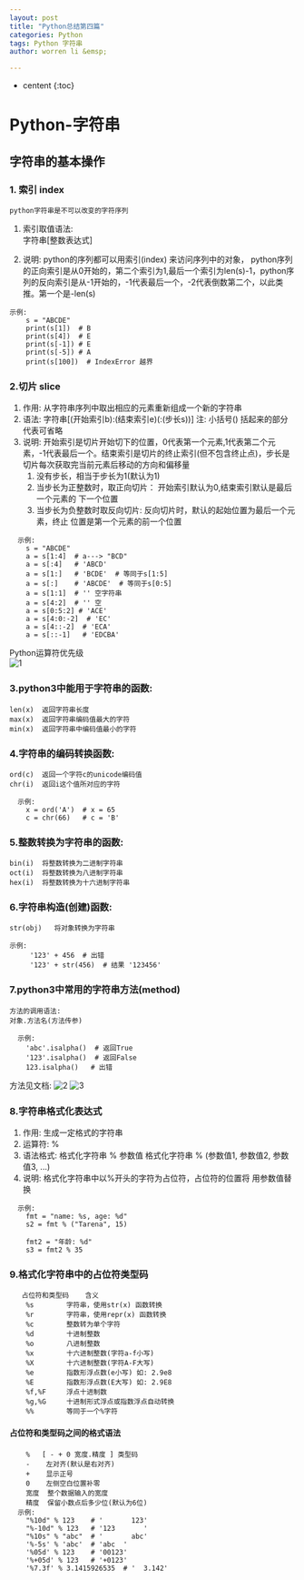 ```yaml
---
layout: post
title: "Python总结第四篇"
categories: Python
tags: Python 字符串
author: worren li &emsp;

---
```


* centent
{:toc}

# Python-字符串  

## 字符串的基本操作  
### 1. 索引 index  
    python字符串是不可以改变的字符序列   

1. 索引取值语法:  
    字符串[整数表达式]  

2. 说明:
    python的序列都可以用索引(index) 来访问序列中的对象， python序列的正向索引是从0开始的，第二个索引为1,最后一个索引为len(s)-1，python序列的反向索引是从-1开始的，-1代表最后一个，-2代表倒数第二个，以此类推。第一个是-len(s) 
```
示例:
    s = "ABCDE"
    print(s[1])  # B
    print(s[4])  # E
    print(s[-1]) # E
    print(s[-5]) # A
    print(s[100])  # IndexError 越界
```

### 2.切片 slice
1. 作用:
    从字符串序列中取出相应的元素重新组成一个新的字符串
2. 语法:
    字符串[(开始索引b):(结束索引e)(:(步长s))]
    注:
      小括号() 括起来的部分代表可省略
3. 说明:
    开始索引是切片开始切下的位置，0代表第一个元素,1代表第二个元素，-1代表最后一个。结束索引是切片的终止索引(但不包含终止点)，步长是切片每次获取完当前元素后移动的方向和偏移量
    1. 没有步长，相当于步长为1(默认为1)
    2. 当步长为正整数时，取正向切片：
       开始索引默认为0,结束索引默认是最后一个元素的
       下一个位置
    3. 当步长为负整数时取反向切片:
      反向切片时，默认的起始位置为最后一个元素，终止
      位置是第一个元素的前一个位置
```
  示例:
    s = "ABCDE"
    a = s[1:4]  # a---> "BCD"
    a = s[:4]   # 'ABCD'
    a = s[1:]   # 'BCDE'  # 等同于s[1:5]
    a = s[:]    # 'ABCDE'  # 等同于s[0:5]
    a = s[1:1]  # '' 空字符串
    a = s[4:2]  # '' 空
    a = s[0:5:2] # 'ACE'
    a = s[4:0:-2]  # 'EC'
    a = s[4::-2]  # 'ECA'
    a = s[::-1]   # 'EDCBA'
```

Python运算符优先级  
![1](../img/1.png)

### 3.python3中能用于字符串的函数:  
    len(x)  返回字符串长度
    max(x)  返回字符串编码值最大的字符
    min(x)  返回字符串中编码值最小的字符

### 4.字符串的编码转换函数:  
    ord(c)  返回一个字符c的unicode编码值
    chr(i)  返回i这个值所对应的字符
```
  示例:
    x = ord('A')  # x = 65
    c = chr(66)   # c = 'B'
```

### 5.整数转换为字符串的函数:
    bin(i)  将整数转换为二进制字符串
    oct(i)  将整数转换为八进制字符串
    hex(i)  将整数转换为十六进制字符串

### 6.字符串构造(创建)函数:
    str(obj)   将对象转换为字符串
```
示例:
     '123' + 456  # 出错
     '123' + str(456)  # 结果 '123456'
```

### 7.python3中常用的字符串方法(method)
    方法的调用语法:
    对象.方法名(方法传参)
```
  示例:
    'abc'.isalpha()  # 返回True
    '123'.isalpha()  # 返回False
    123.isalpha()   # 出错
```
  方法见文档:
   ![2](../img/2.png)
   ![3](../img/3.png)

### 8.字符串格式化表达式
1. 作用:
    生成一定格式的字符串
2. 运算符:
    %
3. 语法格式:
    格式化字符串 % 参数值
    格式化字符串 % (参数值1, 参数值2, 参数值3, ...)
4. 说明:
    格式化字符串中以%开头的字符为占位符，占位符的位置将
    用参数值替换
```
  示例:
    fmt = "name: %s, age: %d"
    s2 = fmt % ("Tarena", 15)

    fmt2 = "年龄: %d"
    s3 = fmt2 % 35
```

### 9.格式化字符串中的占位符类型码
```
   占位符和类型码    含义
    %s        字符串，使用str(x) 函数转换
    %r        字符串，使用repr(x) 函数转换
    %c        整数转为单个字符
    %d        十进制整数
    %o        八进制整数
    %x        十六进制整数(字符a-f小写)
    %X        十六进制整数(字符A-F大写)
    %e        指数形浮点数(e小写) 如: 2.9e8
    %E        指数形浮点数(E大写) 如: 2.9E8
    %f,%F     浮点十进制数
    %g,%G     十进制形式浮点或指数浮点自动转换
    %%        等同于一个%字符
```


#### 占位符和类型码之间的格式语法
```
    %   [ - + 0 宽度.精度 ] 类型码
    -    左对齐(默认是右对齐)
    +    显示正号
    0    左侧空白位置补零
    宽度  整个数据输入的宽度
    精度  保留小数点后多少位(默认为6位)
  示例:
    "%10d" % 123    # '       123'
    "%-10d" % 123   # '123       '
    "%10s" % "abc"  # '       abc'
    '%-5s' % 'abc'  # 'abc  '
    '%05d' % 123    # '00123'
    '%+05d' % 123   # '+0123'
    '%7.3f' % 3.1415926535  # '  3.142'
```


